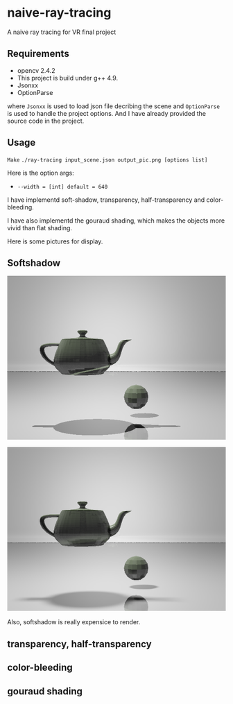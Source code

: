 # naive-ray-tracing
A naive ray tracing for VR final project

## Requirements
- opencv 2.4.2
- This project is build under g++ 4.9.
- Jsonxx
- OptionParse

where `Jsonxx` is used to load json file decribing the scene and `OptionParse` is used to handle the project options. And I have already provided the source code in the project.

## Usage
`Make`
`./ray-tracing input_scene.json output_pic.png [options list]`

Here is the option args:

- `--width = [int] default = 640`

I have implementd soft-shadow, transparency, half-transparency and color-bleeding.

I have also implementd the gouraud shading, which makes the objects more vivid than flat shading.

Here is some pictures for display.

## Softshadow

![](1.png "without softshadow")

![](14.png "with softshadow")

Also, softshadow is really expensice to render.

## transparency, half-transparency

## color-bleeding

## gouraud shading

